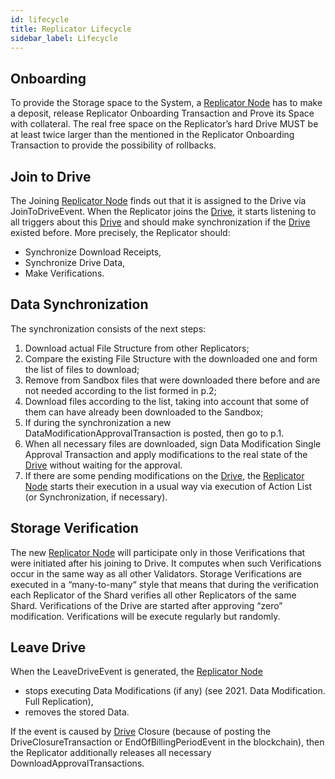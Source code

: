 ```yaml
---
id: lifecycle
title: Replicator Lifecycle
sidebar_label: Lifecycle
---
```


## Onboarding

To provide the Storage space to the System, a [Replicator Node](../../roles/replicator.md) has to make a deposit, release Replicator Onboarding Transaction and Prove its Space with collateral. The real free space on the Replicator’s hard Drive MUST be at least twice larger than the mentioned in the Replicator Onboarding Transaction to provide the possibility of rollbacks.

## Join to Drive

The Joining [Replicator Node](../../roles/replicator.md) finds out that it is assigned to the Drive via JoinToDriveEvent.
When the Replicator joins the [Drive](overview.md), it starts listening to all triggers about this [Drive](overview.md) and should make synchronization if the [Drive](overview.md) existed before. More precisely, the Replicator should:

 - Synchronize Download Receipts,
 - Synchronize Drive Data,
 - Make Verifications.

## Data Synchronization

The synchronization consists of the next steps:

  1. Download actual File Structure from other Replicators;
  2. Compare the existing File Structure with the downloaded one and form the list of files to download;
  3. Remove from Sandbox files that were downloaded there before and are not needed according to the list formed in p.2;
  4. Download files according to the list, taking into account that some of them can have already been downloaded to the Sandbox;
  5. If during the synchronization a new DataModificationApprovalTransaction is posted, then go to p.1.
  6. When all necessary files are downloaded, sign Data Modification Single Approval Transaction and apply modifications to the real state of the [Drive](overview.md) without waiting for the approval.
  7. If there are some pending modifications on the [Drive](overview.md), the [Replicator Node](../../roles/replicator.md) starts their execution in a usual way via execution of Action List (or Synchronization, if necessary).

## Storage Verification

The new [Replicator Node](../../roles/replicator.md) will participate only in those Verifications that were initiated after his joining to Drive. It computes when such Verifications occur in the same way as all other Validators. Storage Verifications are executed in a “many-to-many“ style that means that during the verification each Replicator of the Shard verifies all other Replicators of the same Shard. Verifications of the Drive are started after approving “zero” modification. Verifications will be execute regularly but randomly.

## Leave Drive

When the LeaveDriveEvent is generated, the [Replicator Node](../../roles/replicator.md)

 - stops executing Data Modifications (if any) (see ​2021. Data Modification. Full Replication),
 - removes the stored Data.

If the event is caused by [Drive](overview.md) Closure (because of posting the DriveClosureTransaction or EndOfBillingPeriodEvent in the blockchain), then the Replicator additionally releases all necessary DownloadApprovalTransactions.
